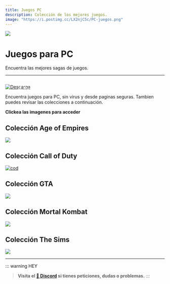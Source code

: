 ```yaml
---
title: Juegos PC
description: Colección de los mejores juegos.
image: "https://i.postimg.cc/LX2njC5c/PC-juegos.png"
---
```



![](https://i.postimg.cc/4dX1VvkJ/PC-juegos.png)
# Juegos para PC
Encuentra las mejores sagas de juegos.

---

<a href="https://cse.google.com/cse?cx=c79aa4b5ed22a40ab#gsc.tab=0" target="_blank">
 <div style="position: relative; padding-top: 1em">
   <p style="position: absolute; top: 4px; left: 20px; font-size: 14px; color: white; text-indent: 20px">🕹️ Buscador de Juegos</p>
   <img src="https://i.postimg.cc/HnDSpf2M/Mini-Descarga.png" alt="Descarga" />
 </div>
</a>

Encuentra juegos para PC, sin virus y desde paginas seguras.
Tambien puedes revisar las colecciones a continuación.

**Clickea las imagenes para acceder**

## Colección Age of Empires

[![](https://i.postimg.cc/8Cp4rtDx/aoe.webp)](/Colecciones/c-aoe)


## Colección Call of Duty

[![cod](https://imgs.callofduty.com/content/dam/atvi/callofduty/cod-touchui/blog/common/cod-jobs-banner.jpg)](/Colecciones/c-cod)


## Colección GTA

[![](https://gladiatorpc.co.uk/assets/img/configurator/12GameBanner.webp)](/Colecciones/c-gta)


## Colección Mortal Kombat

[![](https://images-wixmp-ed30a86b8c4ca887773594c2.wixmp.com/f/75cbde8a-db1c-4fe1-869e-8bb5be9a49b6/deemc0c-34fa8ad6-ebbb-4971-b3e9-9ee0c88f8322.png/v1/fill/w_1280,h_432,q_80,strp/mortal_kombat_movie_banner_by_ultimate_savage_deemc0c-fullview.jpg?token=eyJ0eXAiOiJKV1QiLCJhbGciOiJIUzI1NiJ9.eyJzdWIiOiJ1cm46YXBwOjdlMGQxODg5ODIyNjQzNzNhNWYwZDQxNWVhMGQyNmUwIiwiaXNzIjoidXJuOmFwcDo3ZTBkMTg4OTgyMjY0MzczYTVmMGQ0MTVlYTBkMjZlMCIsIm9iaiI6W1t7ImhlaWdodCI6Ijw9NDMyIiwicGF0aCI6IlwvZlwvNzVjYmRlOGEtZGIxYy00ZmUxLTg2OWUtOGJiNWJlOWE0OWI2XC9kZWVtYzBjLTM0ZmE4YWQ2LWViYmItNDk3MS1iM2U5LTllZTBjODhmODMyMi5wbmciLCJ3aWR0aCI6Ijw9MTI4MCJ9XV0sImF1ZCI6WyJ1cm46c2VydmljZTppbWFnZS5vcGVyYXRpb25zIl19.hBNiNpTYKvLTUC-8W-vcV4tDWGj6z-j8yXpcoAAsUGE)](/Colecciones/c-mk)


## Colección The Sims 

[![](https://cdn2.steamgriddb.com/hero/f09845b1ef57647ae29b2833540f0028.jpg)](/Colecciones/c-sims)

---

::: warning HEY
> **Visita el [🚀 Discord](https://discord.gg/cua9Qvfvz5) si tienes peticiones, dudas o problemas.**
:::

